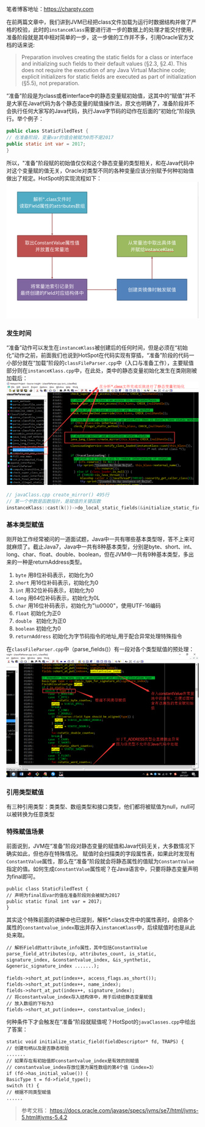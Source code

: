 笔者博客地址：https://charpty.com


在前两篇文章中，我们讲到JVM已经把class文件加载为运行时数据结构并做了严格的校验，此时的```instanceKlass```需要进行进一步的数据上的处理才能交付使用，准备阶段就是其中相对简单的一步，这一步做的工作并不多，引用Oracle官方文档的话来说:

> Preparation involves creating the static fields for a class or interface and initializing such fields to their default values (§2.3, §2.4). This does not require the execution of any Java Virtual Machine code; explicit initializers for static fields are executed as part of initialization (§5.5), not preparation.

“准备"阶段是为class或者interface中的静态变量赋初始值，这其中的“赋值”并不是大家在Java代码为各个静态变量的赋值操作法，原文也明确了，准备阶段并不会执行任何大家写的Java代码，执行Java字节码的动作在后面的“初始化”阶段执行。举个例子：
``` java
public class StaticFiledTest {
// 在准备阶段，变量var的值会被赋为0而不是2017
public static int var = 2017;
}
```

所以，"准备"阶段赋的初始值仅仅和这个静态变量的类型相关，和在Java代码中对这个变量赋的值无关，Oracle对类型不同的各种变量应该分别赋予何种初始值做出了规定。HotSpot的实现流程如下：
![初始化基本流程](/images/jvm/classloading/prepare/hotspot_prepare_flow.png)

### 发生时间
“准备”动作可以发生在```instanceKlass```被创建后的任何时间，但是必须在“初始化”动作之前，前面我们也说到HotSpot在代码实现有穿插，“准备”阶段的代码一小部分就在“加载”阶段的```classFileParser.cpp```中（入口与准备工作），主要赋值部分则在```instanceKlass.cpp```中，在此处，类中的静态变量初始化发生在类刚刚被加载后：
![准备阶段触发时机](/images/jvm/classloading/prepare/time_to_trigger_class_prepare.png)
``` c
// javaClass.cpp create_mirror() 495行
// 第一个参数是函数指针，是赋值的关键函数
instanceKlass::cast(k())->do_local_static_fields(&initialize_static_field, CHECK_NULL);
```

### 基本类型赋值
刚开始工作经常被问的一道面试题，Java中一共有哪些基本类型呀，答不上来可就麻烦了。截止Java7，Java中一共有8种基本类型，分别是byte、short、int、long、char、float、double、boolean，但在JVM中一共有9种基本类型，多出来的一种是returnAddress类型。

1. ```byte``` 用8位补码表示，初始化为0
2. ```short``` 用16位补码表示，初始化为0
3. ```int``` 用32位补码表示，初始化为0
4. ```long``` 用64位补码表示，初始化为0L
5. ```char``` 用16位补码表示，初始化为"\u0000"，使用UTF-16编码
6. ```float``` 初始化为正0
7. ```double ``` 初始化为正0
8. ```boolean``` 初始化为0
9. ```returnAddress``` 初始化为字节码指令的地址,用于配合异常处理特殊指令

在```classFileParser.cpp```中（parse_fields()）有一段对各个类型赋值的预处理：
![根据不同类型赋值](/images/jvm/classloading/prepare/assign_value_by_field_type.png)

### 引用类型赋值
有三种引用类型：类类型、数组类型和接口类型，他们都将被赋值为null，null可以被转换为任意类型

### 特殊赋值场景
前面说到，JVM在“准备”阶段对静态变量的赋值和Java代码无关，大多数情况下确实如此，但也存在特殊情况。
赋值时会扫描类的字段属性表，如果此时发现有```ConstantValue```属性，那么在“准备”阶段就会将静态属性的值赋为```ConstantValue```指定的值。如何生成```ConstantValue```属性呢？在Java语言中，只要将静态变量声明为final即可。
```
public class StaticFiledTest {
// 声明为final后var的值在准备阶段则会被赋为2017
public static final int var = 2017;
}
```
其实这个特殊前面的讲解中也已提到，解析*.class文件中的属性表时，会把各个属性的```constantvalue_index```取出并存入```instanceKlass```中，后续赋值时也是从此处来取。
```
// 解析Field的attribute_info属性，其中包括ConstantValue
parse_field_attributes(cp, attributes_count, is_static, signature_index, &constantvalue_index, &is_synthetic,
&generic_signature_index .......);

fields->short_at_put(index++, access_flags.as_short());
fields->short_at_put(index++, name_index);
fields->short_at_put(index++, signature_index);
// 将constantvalue_index存入结构体中，用于后续给静态变量赋值
// 放入数组的下标为3
fields->short_at_put(index++, constantvalue_index);
```
何种条件下才会触发在“准备”阶段就赋值呢？HotSpot的```javaClasses.cpp```中给出了答案：
```
static void initialize_static_field(fieldDescriptor* fd, TRAPS) {
// 创建句柄以及是否静态校验
.......
// 如果存在有初始值即constantvalue_index是有效的则赋值
// constantvalue_index存放位置为属性数组的第4个值（index=3）
if (fd->has_initial_value()) {
BasicType t = fd->field_type();
switch (t) {
// 根据不同类型赋值
......
```

> 参考文档：
> https://docs.oracle.com/javase/specs/jvms/se7/html/jvms-5.html#jvms-5.4.2